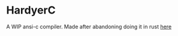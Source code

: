 # HardyerC
A WIP ansi-c compiler. Made after abandoning doing it in rust [here](https://github.com/HeronErin/HardyC_RUST)
